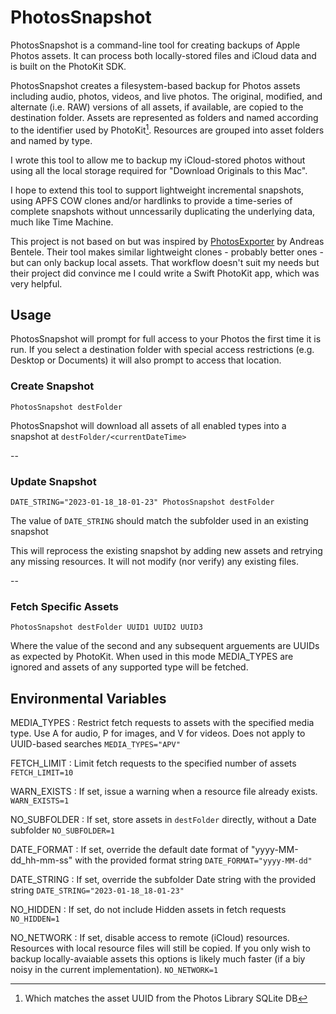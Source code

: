 # PhotosSnapshot

PhotosSnapshot is a command-line tool for creating backups of Apple Photos assets. It can process both locally-stored files and iCloud data and is built on the PhotoKit SDK.

PhotosSnapshot creates a filesystem-based backup for Photos assets including audio, photos, videos, and live photos. The original, modified, and alternate (i.e. RAW) versions of all assets, if available, are copied to the destination folder. Assets are represented as folders and named according to the identifier used by PhotoKit[^1]. Resources are grouped into asset folders and named by type.

[^1]: Which matches the asset UUID from the Photos Library SQLite DB

I wrote this tool to allow me to backup my iCloud-stored photos without using all the local storage required for "Download Originals to this Mac".

I hope to extend this tool to support lightweight incremental snapshots, using APFS COW clones and/or hardlinks to provide a time-series of complete snapshots without unncessarily duplicating the underlying data, much like Time Machine.

This project is not based on but was inspired by [PhotosExporter](https://github.com/abentele/PhotosExporter) by Andreas Bentele. Their tool makes similar lightweight clones - probably better ones - but can only backup local assets. That workflow doesn't suit my needs but their project did convince me I could write a Swift PhotoKit app, which was very helpful.

## Usage

PhotosSnapshot will prompt for full access to your Photos the first time it is run. If you select a destination folder with special access restrictions (e.g. Desktop or Documents) it will also prompt to access that location.

### Create Snapshot

`PhotosSnapshot destFolder`

PhotosSnapshot will download all assets of all enabled types into a snapshot at `destFolder/<currentDateTime>`

--

### Update Snapshot

`DATE_STRING="2023-01-18_18-01-23" PhotosSnapshot destFolder`

The value of `DATE_STRING` should match the subfolder used in an existing snapshot

This will reprocess the existing snapshot by adding new assets and retrying any missing resources. It will not modify (nor verify) any existing files.

--

### Fetch Specific Assets

`PhotosSnapshot destFolder UUID1 UUID2 UUID3`

Where the value of the second and any subsequent arguements are UUIDs as expected by PhotoKit. When used in this mode MEDIA_TYPES are ignored and assets of any supported type will be fetched.


## Environmental Variables

MEDIA_TYPES
: Restrict fetch requests to assets with the specified media type. Use A for audio, P for images, and V for videos. Does not apply to UUID-based searches `MEDIA_TYPES="APV"`

FETCH_LIMIT
: Limit fetch requests to the specified number of assets `FETCH_LIMIT=10`

WARN_EXISTS
: If set, issue a warning when a resource file already exists. `WARN_EXISTS=1`

NO_SUBFOLDER
: If set, store assets in `destFolder` directly, without a Date subfolder `NO_SUBFOLDER=1`

DATE_FORMAT
: If set, override the default date format of "yyyy-MM-dd_hh-mm-ss" with the provided format string `DATE_FORMAT="yyyy-MM-dd"`

DATE_STRING
: If set, override the subfolder Date string with the provided string `DATE_STRING="2023-01-18_18-01-23"`

NO_HIDDEN
: If set, do not include Hidden assets in fetch requests `NO_HIDDEN=1`

NO_NETWORK
: If set, disable access to remote (iCloud) resources. Resources with local resource files will still be copied. If you only wish to backup locally-avaiable assets this options is likely much faster (if a biy noisy in the current implementation). `NO_NETWORK=1`
